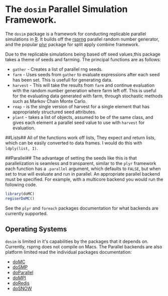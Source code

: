 # The `dosim` Parallel Simulation Framework.
The `dosim` package is a framework for conducting replicable parallel simulations in [R](http://www.r-project.org).  It builds off the [rsprng](http://cran.r-project.org/?package=rsprng) parallel random number generator, and the popular [plyr](http://cran.r-project.org/?pacakge=plyr) package for split apply combine framework.

Due to the replicable simulations being based off seed values,this package takes a theme of seeds and farming.  The principal functions are as follows:

  * `gather` - Creates a list of parallel rng seeds.
  * `farm` - Uses seeds from `gather` to evaluate expressions after each seed has been set.  This is usefull for generating data.
  * `harvest` - This will take the results from `farm` and continue evaluation with the random number generation where farm left off.  This is useful for the evaluating data generated with farm, through stochastic methods such as Markov Chain Monte Carlo.
  * `reap` - is the single version of harvest for a single element that has appropriately structured seed attributes.
  * `plant` - takes a list of objects, assumed to be of the same class, and gives each element a parallel seed value to use with `harvest` for evaluation.

##Lists##
All of the functions work off lists, They expect and return lists, which can be easily converted to data frames.  I would do this with `ldply(list, I)`. 

##Parallel##
The advantage of setting the seeds like this is that parallelization is seamless and transparent, similar to the `plyr` framework each function has a `.parallel` argument, which defaults to `FALSE`, but when set to true will evaluate and run in parallel.  An appropriate parallel backend must be specified.  For example, with a multicore backend you would run the following code.

```r
library(doMC)
regiserDoMC()
```

See the `plyr` and `foreach` packages documentation for what backends are currently supported.

## Operating Systems ##
`dosim` is limited in it's capabilities by the packages that it depends on.  Currently, rsprng does not compile on Macs.  The Parallel backends are also platform limited read the individual packages documentation:
 
  * [doMC](http://cran.r-project.org/?package=doMC)
  * [doSMP](http://cran.r-project.org/?package=doSMP)
  * [doParallel](http://cran.r-project.org/?package=doParallel)
  * [doMPI](http://cran.r-project.org/?package=doMPI)
  * [doRedis](http://cran.r-project.org/?package=doRedis)
  * [doSNOW](http://cran.r-project.org/?package=doSNOW)
